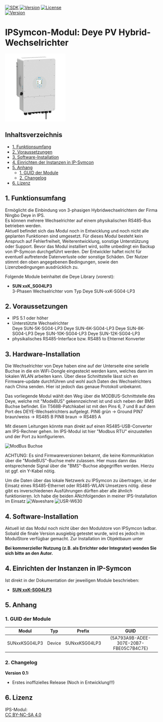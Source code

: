 [![SDK](https://img.shields.io/badge/Symcon-PHPModul-red.svg)](https://www.symcon.de/service/dokumentation/entwicklerbereich/sdk-tools/sdk-php/)
[![Version](https://img.shields.io/badge/Modul%20Version-1.00-blue.svg)](https://community.symcon.de/t/Module_deye_Hybridwechselrichter)
[![License](https://img.shields.io/badge/License-CC%20BY--NC--SA%204.0-green.svg)](https://creativecommons.org/licenses/by-nc-sa/4.0/)  
[![Version](https://img.shields.io/badge/Symcon%20Version-5.1%20%3E-green.svg)](https://www.symcon.de/service/dokumentation/installation/migrationen/v50-v51-q2-2019/)


# IPSymcon-Modul: Deye PV Hybrid-Wechselrichter <!-- omit in toc -->  
![DeyeBild](./imgs/DeyeBild.png) 

## Inhaltsverzeichnis <!-- omit in toc -->

- [1. Funktionsumfang](#1-funktionsumfang)
- [2. Voraussetzungen](#2-voraussetzungen)
- [3. Software-Installation](#3-software-installation)
- [4. Einrichten der Instanzen in IP-Symcon](#4-einrichten-der-instanzen-in-ip-symcon)
- [5. Anhang](#5-anhang)
  - [1. GUID der Module](#1-guid-der-module)
  - [2. Changelog](#2-changelog)
- [6. Lizenz](#6-lizenz)

## 1. Funktionsumfang

Ermöglicht die Einbindung von 3-phasigen Hybridwechselrichtern der Firma Ningbo Deye in IPS.  
Es können mehrere Wechselrichter auf einem physikalischen RS485-Bus betrieben werden.  
Aktuell befindet sich das Modul noch in Entwicklung und noch nicht alle geplanten Funktionen sind umgesetzt.
Für dieses Modul besteht kein Anspruch auf Fehlerfreiheit, Weiterentwicklung, sonstige Unterstützung oder Support.
Bevor das Modul installiert wird, sollte unbedingt ein Backup von IP-Symcon durchgeführt werden.
Der Entwickler haftet nicht für eventuell auftretende Datenverluste oder sonstige Schäden.
Der Nutzer stimmt den oben angegebenen Bedingungen, sowie den Lizenzbedingungen ausdrücklich zu.

Folgende Module beinhaltet die Deye Library (vorerst):

- __SUN xxK_SG04LP3__  
	3-Phasen Wechselrichter vom Typ Deye SUN-xxK-SG04-LP3  


## 2. Voraussetzungen

 - IPS 5.1 oder höher  
 - Unterstützte Wechselrichter  
  Deye SUN-5K-SG04-LP3
  Deye SUN-6K-SG04-LP3
  Deye SUN-8K-SG04-LP3
  Deye SUN-10K-SG04-LP3
  Deye SUN-12K-SG04-LP3
 - physikalisches RS485-Interface bzw. RS485 to Ehternet Konverter  

## 3. Hardware-Installation

Die Wechselrichter von Deye haben eine auf der Unterseite eine serielle Buchse in die ein WiFi-Dongle eingesteckt 
werden kann, welches dann im lokalen WLAN arbeiten kann. Über diese Schnittstelle lässt sich en Firmware-update 
durchführen und wohl auch Daten des Wechselrichters nach China senden. Hier ist jedoch das genaue Protokoll unbekannt.

Das vorliegende Modul wählt den Weg über die MODBUS-Schnittstelle des Deye, welche mit "ModeBUS" gekennzeichnet ist und
sich neben der BMS Buchse befindet.
Ein T568B-Patchkabel ist mit den Pins 6, 7 und 8 auf dem Port des DEYE-Wechselrichters aufgelegt.
PIN6 grün        -> Ground
PIN7 braun/weiss -> RS485 B
PIN8 braun       -> RS485 A

Mit diesem Leitungen könnte man direkt auf einen RS485-USB-Converter am IPS-Rechner gehen. Im IPS-Modul ist hier "Modbus RTU"
einzustellen und der Port zu konfigurieren.

![ModBus Buchse](../imgs/ModbusConnector.PNG) 

ACHTUNG: Es sind Firmwareversionen bekannt, die keine Kommuniklation über die "ModeBUS"-Buchse mehr zulassen. Hier muss dann das 
entsprechende Signal über die "BMS"-Buchse abgegriffen werden. Hierzu ist ggf. ein Y-Kabel nötig.

Um die Daten über das lokale Netzwerk zu IPSymcon zu übertragen, ist der Einsatz eines RS485-Ethernet oder RS485-WLAN Umsetzers nötig.
diese gibt es inverschiedenen Ausführungen dürften aber alle ähnlich funktionieren. Ich habe die beiden ANchfolgenden in meiner 
IPS-Installation im Einsatz 
![Waveshare](../imgs/RS485toEthernet1.PNG) 
![USR-W630](../imgs/USRW630.jpg) 

## 4. Software-Installation

  Aktuell ist das Modul noch nicht über den Modulstore von IPSymcon ladbar. Sobald die finale Version ausgiebig getestet wurde, wird es jedoch im ModulStore verfügbar gemacht.
  Zur Installation im Objektbaum unter 
  
   **Bei kommerzieller Nutzung (z.B. als Errichter oder Integrator) wenden Sie sich bitte an den Autor.**  
  

## 4. Einrichten der Instanzen in IP-Symcon

Ist direkt in der Dokumentation der jeweiligen Module beschrieben:  

- __[SUN xxK-SG04LP3](SUNxxKSG04LP3/README.md#4-einrichten-der-instanzen-in-ip-symcon)__

## 5. Anhang

###  1. GUID der Module

 
|     Modul      |  Typ   |    Prefix    |                  GUID                  |
| :------------: | :----: | :----------: | :------------------------------------: |
| SUNxxKSG04LP3| Device |  SUNxxKSG04LP3   | {5A793A9B-ADEE-307E-20B7-FBE05C7B4C7E} |


### 2. Changelog

__Version 0.1:__
 - Erstes inoffizielles Release (Noch in Entwicklung!!!) 


 

## 6. Lizenz

  IPS-Modul:  
  [CC BY-NC-SA 4.0](https://creativecommons.org/licenses/by-nc-sa/4.0/)  
 
